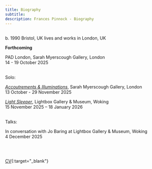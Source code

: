 ```yaml
---
title: Biography
subtitle: 
description: Frances Pinnock - Biography
---  
```

<br/>  
b. 1990 Bristol, UK  
lives and works in London, UK  
<br/>  


**Forthcoming**  

PAD London, Sarah Myerscough Gallery, London  
14 - 19 October 2025  
<br/>  

Solo:  

_[Accoutrements & Illuminations](https://www.sarahmyerscough.com/exhibitions/70-frances-pinnock-accoutrements-illuminations/)_, Sarah Myerscough Gallery, London  
13 October - 29 November 2025  

_[Light Sleeper](https://www.thelightbox.org.uk/whats-on/frances-pinnock-light-sleeper)_, Lightbox Gallery & Museum, Woking  
15 November 2025 – 18 January 2026  
<br/>  

Talks:  

In conversation with Jo Baring at Lightbox Gallery & Museum, Woking  
4 December 2025

<br/>  
<br/>  



[CV](cv.pdf){:target="_blank"}  
<br/>






   
 




 









  










 



  










 











